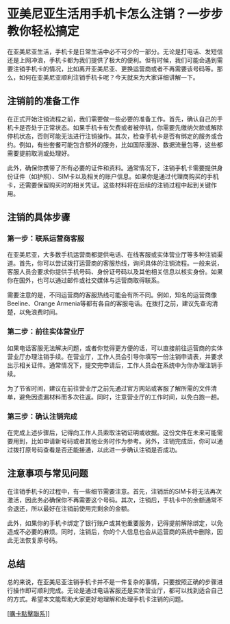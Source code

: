 # 亚美尼亚生活用手机卡怎么注销？一步步教你轻松搞定

在亚美尼亚生活，手机卡是日常生活中必不可少的一部分。无论是打电话、发短信还是上网冲浪，手机卡都为我们提供了极大的便利。但有时候，我们可能会遇到需要注销手机卡的情况，比如离开亚美尼亚、更换运营商或者不再需要该号码等。那么，如何在亚美尼亚顺利注销手机卡呢？今天就来为大家详细讲解一下。

## 注销前的准备工作

在正式开始注销流程之前，我们需要做一些必要的准备工作。首先，确认自己的手机卡是否处于正常状态。如果手机卡有欠费或者被停机，你需要先缴纳欠款或解除停机状态，否则可能无法进行注销操作。其次，检查手机卡是否有绑定的服务或合约。例如，有些套餐可能包含额外的服务，比如国际漫游、数据流量包等，这些都需要提前取消或处理好。

此外，确保你携带了所有必要的证件和资料。通常情况下，注销手机卡需要提供身份证件（如护照）、SIM卡以及相关的账户信息。如果你是通过代理商购买的手机卡，还需要保留购买时的相关凭证。这些材料将在后续的注销过程中起到关键作用。

## 注销的具体步骤

### 第一步：联系运营商客服

在亚美尼亚，大多数手机运营商都提供电话、在线客服或实体营业厅等多种注销渠道。首先，你可以尝试拨打运营商的客服热线，询问具体的注销流程。一般来说，客服人员会要求你提供手机号码、身份证号码以及其他相关信息以核实身份。如果你在国外，也可以通过邮件或社交媒体与运营商取得联系。

需要注意的是，不同运营商的客服热线可能会有所不同。例如，知名的运营商像Beeline、Orange Armenia等都有各自的客服电话。在拨打之前，建议先查询清楚，以免浪费时间。

### 第二步：前往实体营业厅

如果电话客服无法解决问题，或者你觉得更方便的话，可以直接前往运营商的实体营业厅办理注销手续。在营业厅，工作人员会引导你填写一份注销申请表，并要求出示相关证件。通常情况下，提交完申请后，工作人员会在系统中为你办理注销手续。

为了节省时间，建议在前往营业厅之前先通过官方网站或客服了解所需的文件清单，避免因遗漏材料而多次往返。同时，注意营业厅的工作时间，以免白跑一趟。

### 第三步：确认注销完成

在完成上述步骤后，记得向工作人员索取注销证明或收据。这份文件在未来可能需要用到，比如申请新号码或者其他业务时作为参考。另外，注销完成后，你可以通过拨打原号码查看是否还能接通，以此进一步确认注销是否成功。

## 注意事项与常见问题

在注销手机卡的过程中，有一些细节需要注意。首先，注销后的SIM卡将无法再次激活，因此务必确保你不再需要这个号码。其次，注销后，手机卡中的余额通常不会退还，所以最好在注销前使用完剩余的金额。

此外，如果你的手机卡绑定了银行账户或其他重要服务，记得提前解除绑定，以免造成不必要的麻烦。同时，注销后，你的个人信息也会从运营商的系统中删除，因此无法恢复原号码。

## 总结

总的来说，在亚美尼亚注销手机卡并不是一件复杂的事情，只要按照正确的步骤进行操作即可顺利完成。无论是通过电话客服还是实体营业厅，都可以找到适合自己的方式。希望本文能帮助大家更好地理解和处理手机卡注销的问题。

[[購卡點擊聯系](https://t.me/s/esim1088)]]